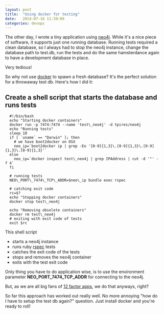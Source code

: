 ```yaml
---
layout: post
title:  "Using docker for testing"
date:   2014-07-16 11:39:09
categories: devops
---
```


The other day, I wrote a tiny application using [neo4j](http://www.neo4j.org/).
While it's a nice piece of software, it supports just one running database.
Running tests required a clean database, so I always had to stop the neo4j
instance, change the database path to test.db, run the tests
and do the same hamsterdance again to have a development database in
place.

Very tedious!

So why not use [docker](http://www.docker.com/) to spawn a fresh
database? It's the perfect solution for a throwaway test db.
Here's how I did it:

## Create a shell script that starts the database and runs tests

```
  #!/bin/bash
  echo "Starting docker containers"
  docker run -p 7474:7474 --name 'test\_neo4j' -d tpires/neo4j
  echo "Running tests"
  sleep 10
  if [ `uname` == "Darwin" ]; then
    # we have boot2docker on OSX
    neo_ip=`boot2docker ip | grep -Eo '[0-9]{1,3}\.[0-9]{1,3}\.[0-9]{1,3}\.[0-9]{1,3}'`
  else
    neo_ip=`docker inspect test\_neo4j | grep IPAddress | cut -d '"' -f 4`
  fi

  # running tests
  NEO\_PORT\_7474\_TCP\_ADDR=$neo\_ip bundle exec rspec

  # catching exit code
  rc=$?
  echo "Stopping docker containers"
  docker stop test\_neo4j

  echo "Removing obsolete containers"
  docker rm test\_neo4j
  # exiting with exit code of tests
  exit $rc
```

This shell script

- starts a neo4j instance
- runs ruby [rspec](http://rspec.info/) tests
- catches the exit code of the tests
- stops and removes the neo4j container
- exits with the test exit code

Only thing you have to do application wise, is to use the environment
parameter **NEO\_PORT\_7474\_TCP\_ADDR** for connecting to the neo4j.

But, as we are all big fans of [12 factor apps](http://12factor.net/),
we do that anyways, right?

So far this approach has worked out really well. No more annoying "how
do I have to setup the test db again?" question.
Just install docker and you're ready to roll!
